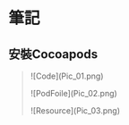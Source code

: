 # 筆記
## 安裝Cocoapods
> <p>![Code](Pic_01.png)
> <p>![PodFoile](Pic_02.png)
> <p>![Resource](Pic_03.png)
